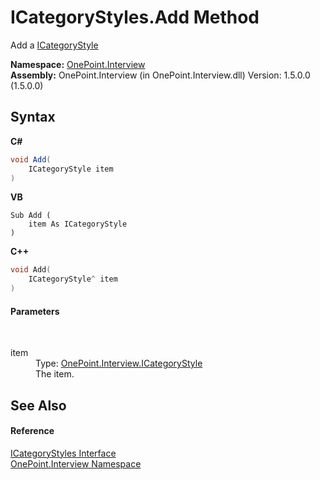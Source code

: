 # ICategoryStyles.Add Method 
 

Add a <a href="T_OnePoint_Interview_ICategoryStyle">ICategoryStyle</a>

**Namespace:**&nbsp;<a href="N_OnePoint_Interview">OnePoint.Interview</a><br />**Assembly:**&nbsp;OnePoint.Interview (in OnePoint.Interview.dll) Version: 1.5.0.0 (1.5.0.0)

## Syntax

**C#**<br />
``` C#
void Add(
	ICategoryStyle item
)
```

**VB**<br />
``` VB
Sub Add ( 
	item As ICategoryStyle
)
```

**C++**<br />
``` C++
void Add(
	ICategoryStyle^ item
)
```


#### Parameters
&nbsp;<dl><dt>item</dt><dd>Type: <a href="T_OnePoint_Interview_ICategoryStyle">OnePoint.Interview.ICategoryStyle</a><br />The item.</dd></dl>

## See Also


#### Reference
<a href="T_OnePoint_Interview_ICategoryStyles">ICategoryStyles Interface</a><br /><a href="N_OnePoint_Interview">OnePoint.Interview Namespace</a><br />
